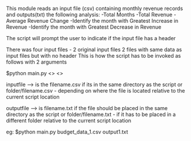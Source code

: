 This module reads an input file (csv) containing monthly revenue records and
outputs(txt) the following analysis:
-Total Months
-Total Revenue 
-Average Revenue Change
-Identify the month with Greatest Increase in Revenue
-Identify the month with Greatest Decrease in Revenue

The script will prompt the user to indicate if the input file has a header

There was four input files - 2 original input files
                             2 files with same data as input files but with no header
This is how the script has to be invoked as follows with 2 arguments

$python main.py <<inputfile>> <<outputfile>>

inputfile --> is the filename.csv if its in the same directory as the script
or folder/filename.csv - depending on where the file is located relative to the current script location

outputfile --> is filename.txt if the file should be placed in the same directory as the script
or folder/filename.txt - if it has to be placed in a different folder relative to the current script location

eg: $python main.py budget_data_1.csv output1.txt
